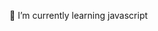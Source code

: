 🌱 I’m currently learning javascript


<!---
adrianmiszkiel/adrianmiszkiel is a ✨ special ✨ repository because its `README.md` (this file) appears on your GitHub profile.
You can click the Preview link to take a look at your changes.
--->
